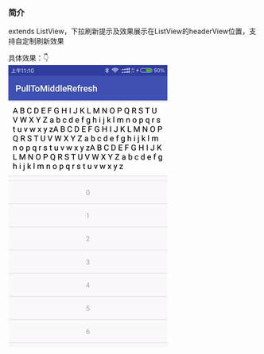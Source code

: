 ### 简介
extends ListView，下拉刷新提示及效果展示在ListView的headerView位置，支持自定制刷新效果

具体效果：👇  
![image](https://github.com/helloworldyx/PullToMiddleRefresh/blob/master/preview.gif)

